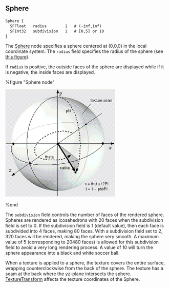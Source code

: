 ## Sphere

```
Sphere {
  SFFloat   radius        1   # (-inf,inf)
  SFInt32   subdivision   1   # [0,5] or 10
}
```

The [Sphere](sphere.md#sphere) node specifies a sphere centered at (0,0,0) in
the local coordinate system. The `radius` field specifies the radius of the
sphere (see [this figure](sphere.md#sphere-node)).

If `radius` is positive, the outside faces of the sphere are displayed while if
it is negative, the inside faces are displayed.

%figure "Sphere node"

![Sphere node](png/sphere.png)

%end

The `subdivision` field controls the number of faces of the rendered sphere.
Spheres are rendered as icosahedrons with 20 faces when the subdivision field is
set to 0. If the subdivision field is 1 (default value), then each face is
subdivided into 4 faces, making 80 faces. With a subdivision field set to 2, 320
faces will be rendered, making the sphere very smooth. A maximum value of 5
(corresponding to 20480 faces) is allowed for this subdivision field to avoid a
very long rendering process. A value of 10 will turn the sphere appearance into
a black and white soccer ball.

When a texture is applied to a sphere, the texture covers the entire surface,
wrapping counterclockwise from the back of the sphere. The texture has a seam at
the back where the *yz*-plane intersects the sphere.
[TextureTransform](texturetransform.md#texturetransform) affects the texture
coordinates of the Sphere.

